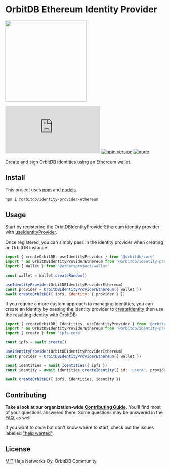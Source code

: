 # OrbitDB Ethereum Identity Provider

<p align="left">
  <img src="https://github.com/orbitdb/orbitdb/blob/main/images/orbit_db_logo_color.png" width="256" />
</p>

[![Matrix](https://img.shields.io/matrix/orbit-db:matrix.org?label=chat%20on%20matrix)](https://app.element.io/#/room/#orbit-db:matrix.org) [![npm version](https://badge.fury.io/js/orbit-db.svg)](https://www.npmjs.com/package/orbit-db-identity-provider-ethereum) [![node](https://img.shields.io/node/v/orbit-db.svg)](https://www.npmjs.com/package/@orbitdb/identity-provider-ethereum)

Create and sign OrbitDB identities using an Ethereum wallet.

## Install

This project uses [npm](http://npmjs.com/) and [nodejs](https://nodejs.org/).

```sh
npm i @orbitdb/identity-provider-ethereum
```

## Usage

Start by registering the OrbitDBIdentityProviderEthereum identity provider with [useIdentityProvider](https://api.orbitdb.org/module-Identities.html#.useIdentityProvider).

Once registered, you can simply pass in the identity provider when creating an OrbitDB instance:

```js
import { createOrbitDB, useIdentityProvider } from '@orbitdb/core'
import * as OrbitDBIdentityProviderEthereum from '@orbitdb/identity-provider-ethereum'
import { Wallet } from '@ethersproject/wallet'

const wallet = Wallet.createRandom()

useIdentityProvider(OrbitDBIdentityProviderEthereum)
const provider = OrbitDBIdentityProviderEthereum({ wallet })
await createOrbitDB({ ipfs, identity: { provider } })
```

If you require a more custom approach to managing identities, you can create an identity by passing the identity provider to [createIdentity](https://api.orbitdb.org/module-Identities-Identities.html#createIdentity) then use the resulting identity with OrbitDB:

```js
import { createOrbitDB, Identities, useIdentityProvider } from '@orbitdb/core'
import * as OrbitDBIdentityProviderEthereum from '@orbitdb/identity-provider-ethereum'
import { create } from 'ipfs-core'

const ipfs = await create()

useIdentityProvider(OrbitDBIdentityProviderEthereum)
const provider = OrbitDBIdentityProviderEthereum({ wallet })

const identities = await Identities({ ipfs })
const identity = await identities.createIdentity({ id: 'userA', provider })

await createOrbitDB({ ipfs, identities, identity })
```

## Contributing

**Take a look at our organization-wide [Contributing Guide](https://github.com/orbitdb/welcome/blob/master/contributing.md).** You'll find most of your questions answered there. Some questions may be answered in the [FAQ](FAQ.md), as well.

If you want to code but don't know where to start, check out the issues labelled ["help wanted"](https://github.com/orbitdb/orbitdb/issues?q=is%3Aopen+is%3Aissue+label%3A%22help+wanted%22+sort%3Areactions-%2B1-desc).

## License

[MIT](LICENSE) Haja Networks Oy, OrbitDB Community